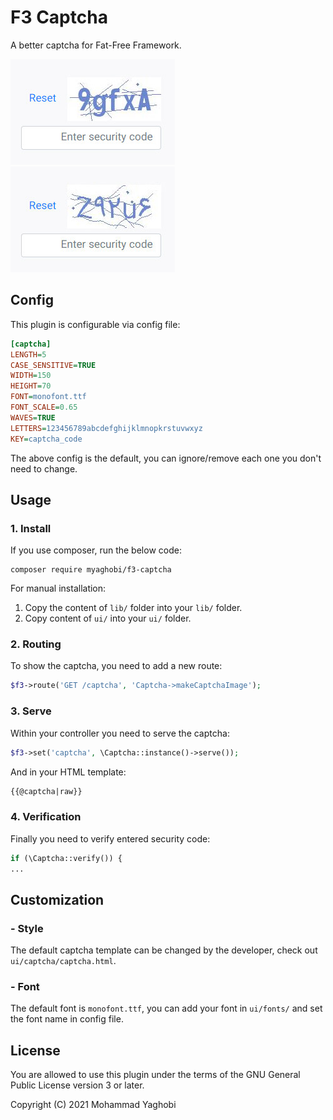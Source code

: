 # F3 Captcha
A better captcha for Fat-Free Framework.

![screenshot-english](screenshots/shot1.jpg?raw=true "F3 Captcha Screentshot-English Font") ![screenshot-persian](screenshots/shot2.jpg?raw=true "F3 Captcha Screentshot-Persian Font")

## Config
This plugin is configurable via config file:
``` ini
[captcha]
LENGTH=5
CASE_SENSITIVE=TRUE
WIDTH=150
HEIGHT=70
FONT=monofont.ttf
FONT_SCALE=0.65
WAVES=TRUE
LETTERS=123456789abcdefghijklmnopkrstuvwxyz
KEY=captcha_code
```
The above config is the default, you can ignore/remove each one you don't need to change.

## Usage

### 1. Install

If you use composer, run the below code:

```
composer require myaghobi/f3-captcha
```
For manual installation:
1. Copy the content of `lib/` folder into your `lib/` folder. 
2. Copy content of `ui/` into your `ui/` folder.

### 2. Routing

To show the captcha, you need to add a new route:

``` php
$f3->route('GET /captcha', 'Captcha->makeCaptchaImage');
```

### 3. Serve
Within your controller you need to serve the captcha:

``` php
$f3->set('captcha', \Captcha::instance()->serve());
```

And in your HTML template:

``` html
{{@captcha|raw}}
```

### 4. Verification
Finally you need to verify entered security code:

``` php
if (\Captcha::verify()) {
...
```

## Customization

### - Style
The default captcha template can be changed by the developer, check out `ui/captcha/captcha.html`.

### - Font
The default font is `monofont.ttf`, you can add your font in `ui/fonts/` and set the font name in config file.


## License

You are allowed to use this plugin under the terms of the GNU General Public License version 3 or later.

Copyright (C) 2021 Mohammad Yaghobi
